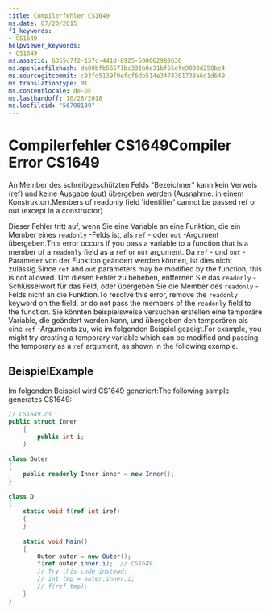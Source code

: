 ```yaml
---
title: Compilerfehler CS1649
ms.date: 07/20/2015
f1_keywords:
- CS1649
helpviewer_keywords:
- CS1649
ms.assetid: 6355c7f2-157c-441d-8925-500062988636
ms.openlocfilehash: da00bfb56571bc331b8e31bf65dfe9090d258bc4
ms.sourcegitcommit: c93fd5139f9efcf6db514e3474301738a6d1d649
ms.translationtype: MT
ms.contentlocale: de-DE
ms.lasthandoff: 10/28/2018
ms.locfileid: "56798189"
---
```

# <a name="compiler-error-cs1649"></a><span data-ttu-id="b19ab-102">Compilerfehler CS1649</span><span class="sxs-lookup"><span data-stu-id="b19ab-102">Compiler Error CS1649</span></span>
<span data-ttu-id="b19ab-103">An Member des schreibgeschützten Felds "Bezeichner" kann kein Verweis (ref) und keine Ausgabe (out) übergeben werden (Ausnahme: in einem Konstruktor).</span><span class="sxs-lookup"><span data-stu-id="b19ab-103">Members of readonly field 'identifier' cannot be passed ref or out (except in a constructor)</span></span>  
  
 <span data-ttu-id="b19ab-104">Dieser Fehler tritt auf, wenn Sie eine Variable an eine Funktion, die ein Member eines `readonly` -Felds ist, als `ref` - oder `out` -Argument übergeben.</span><span class="sxs-lookup"><span data-stu-id="b19ab-104">This error occurs if you pass a variable to a function that is a member of a `readonly` field as a `ref` or `out` argument.</span></span> <span data-ttu-id="b19ab-105">Da `ref` - und `out` -Parameter von der Funktion geändert werden können, ist dies nicht zulässig.</span><span class="sxs-lookup"><span data-stu-id="b19ab-105">Since `ref` and `out` parameters may be modified by the function, this is not allowed.</span></span> <span data-ttu-id="b19ab-106">Um diesen Fehler zu beheben, entfernen Sie das `readonly` -Schlüsselwort für das Feld, oder übergeben Sie die Member des `readonly` -Felds nicht an die Funktion.</span><span class="sxs-lookup"><span data-stu-id="b19ab-106">To resolve this error, remove the `readonly` keyword on the field, or do not pass the members of the `readonly` field to the function.</span></span> <span data-ttu-id="b19ab-107">Sie könnten beispielsweise versuchen erstellen eine temporäre Variable, die geändert werden kann, und übergeben den temporären als eine `ref` -Arguments zu, wie im folgenden Beispiel gezeigt.</span><span class="sxs-lookup"><span data-stu-id="b19ab-107">For example, you might try creating a temporary variable which can be modified and passing the temporary as a `ref` argument, as shown in the following example.</span></span>  
  
## <a name="example"></a><span data-ttu-id="b19ab-108">Beispiel</span><span class="sxs-lookup"><span data-stu-id="b19ab-108">Example</span></span>  
 <span data-ttu-id="b19ab-109">Im folgenden Beispiel wird CS1649 generiert:</span><span class="sxs-lookup"><span data-stu-id="b19ab-109">The following sample generates CS1649:</span></span>  
  
```csharp  
// CS1649.cs  
public struct Inner  
    {  
        public int i;  
    }  
  
class Outer  
{  
    public readonly Inner inner = new Inner();  
}  
  
class D  
{  
    static void f(ref int iref)  
    {  
    }  
  
    static void Main()  
    {  
        Outer outer = new Outer();   
        f(ref outer.inner.i);  // CS1649  
        // Try this code instead:  
        // int tmp = outer.inner.i;  
        // f(ref tmp);  
    }  
}  
```
